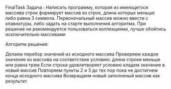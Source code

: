 FinalTask Задача : Написать программу, которая из имеющегося массива строк формирует массив из строк, длина которых меньше либо равна 3 символа. Первоначальный массив можно ввести с клавиатуры, либо задать на старте выполнения алгоритма. При решение не рекомендуется пользоваться коллекциями, лучше обойтись исключительно массивами

Алгоритм решения:

Делаем перебор значений из исходного массива Проверяем каждое значение из массива на соответствие условию: длина строки меньше или равна трем Если строка удовлетворяет условию кладем значение в новый массив Повторяем пункты 2 и 3 до тех пор пока не достигнем конца исходного массива Возвращаем новый заполненый массив как результат.